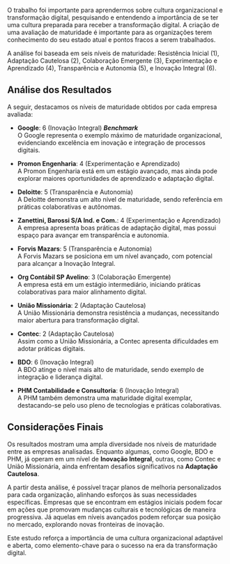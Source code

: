 O trabalho foi importante para aprendermos sobre cultura organizacional e transformação digital, pesquisando e entendendo a importância de se ter uma cultura preparada para receber a transformação digital. A criação de uma avaliação de maturidade é importante para as organizações  terem conhecimento do seu estado atual e pontos fracos a serem trabalhados. 

 A análise foi baseada em seis níveis de maturidade: Resistência Inicial (1), Adaptação Cautelosa (2), Colaboração Emergente (3), Experimentação e Aprendizado (4), Transparência e Autonomia (5), e Inovação Integral (6).

## Análise dos Resultados

A seguir, destacamos os níveis de maturidade obtidos por cada empresa avaliada:

- **Google**: 6 (Inovação Integral)  ***Benchmark***  
O Google representa o exemplo máximo de maturidade organizacional, evidenciando excelência em inovação e integração de processos digitais.

- **Promon Engenharia**: 4 (Experimentação e Aprendizado)  
  A Promon Engenharia está em um estágio avançado, mas ainda pode explorar maiores oportunidades de aprendizado e adaptação digital.

- **Deloitte**: 5 (Transparência e Autonomia)  
  A Deloitte demonstra um alto nível de maturidade, sendo referência em práticas colaborativas e autônomas.

- **Zanettini, Barossi S/A Ind. e Com.**: 4 (Experimentação e Aprendizado)  
  A empresa apresenta boas práticas de adaptação digital, mas possui espaço para avançar em transparência e autonomia.

- **Forvis Mazars**: 5 (Transparência e Autonomia)  
  A Forvis Mazars se posiciona em um nível avançado, com potencial para alcançar a Inovação Integral.

- **Org Contábil SP Avelino**: 3 (Colaboração Emergente)  
  A empresa está em um estágio intermediário, iniciando práticas colaborativas para maior alinhamento digital.

- **União Missionária**: 2 (Adaptação Cautelosa)  
  A União Missionária demonstra resistência a mudanças, necessitando maior abertura para transformação digital.

- **Contec**: 2 (Adaptação Cautelosa)  
  Assim como a União Missionária, a Contec apresenta dificuldades em adotar práticas digitais.

- **BDO**: 6 (Inovação Integral)  
  A BDO atinge o nível mais alto de maturidade, sendo exemplo de integração e liderança digital.

- **PHM Contabilidade e Consultoria**: 6 (Inovação Integral)  
  A PHM também demonstra uma maturidade digital exemplar, destacando-se pelo uso pleno de tecnologias e práticas colaborativas.

## Considerações Finais

Os resultados mostram uma ampla diversidade nos níveis de maturidade entre as empresas analisadas. Enquanto algumas, como Google, BDO e PHM, já operam em um nível de **Inovação Integral**, outras, como Contec e União Missionária, ainda enfrentam desafios significativos na **Adaptação Cautelosa**.

A partir desta análise, é possível traçar planos de melhoria personalizados para cada organização, alinhando esforços às suas necessidades específicas. Empresas que se encontram em estágios iniciais podem focar em ações que promovam mudanças culturais e tecnológicas de maneira progressiva. Já aquelas em níveis avançados podem reforçar sua posição no mercado, explorando novas fronteiras de inovação.

Este estudo reforça a importância de uma cultura organizacional adaptável e aberta, como elemento-chave para o sucesso na era da transformação digital.
